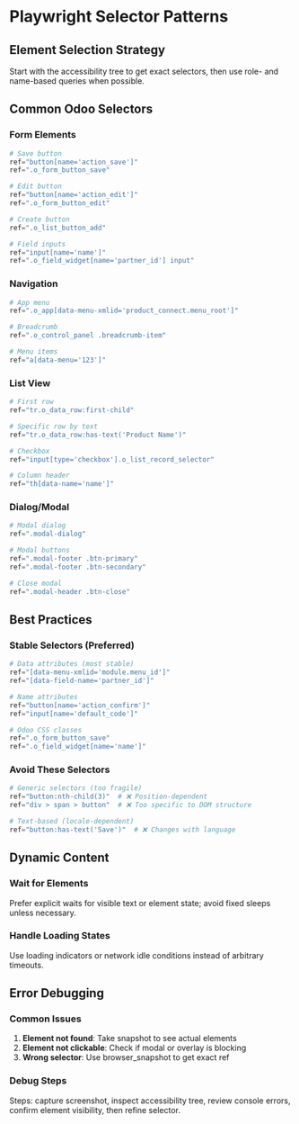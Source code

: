# Playwright Selector Patterns

## Element Selection Strategy

Start with the accessibility tree to get exact selectors, then use role- and name-based queries when possible.

## Common Odoo Selectors

### Form Elements

```python
# Save button
ref="button[name='action_save']"
ref=".o_form_button_save"

# Edit button  
ref="button[name='action_edit']"
ref=".o_form_button_edit"

# Create button
ref=".o_list_button_add"

# Field inputs
ref="input[name='name']"
ref=".o_field_widget[name='partner_id'] input"
```

### Navigation

```python
# App menu
ref=".o_app[data-menu-xmlid='product_connect.menu_root']"

# Breadcrumb
ref=".o_control_panel .breadcrumb-item"

# Menu items
ref="a[data-menu='123']"
```

### List View

```python
# First row
ref="tr.o_data_row:first-child"

# Specific row by text
ref="tr.o_data_row:has-text('Product Name')"

# Checkbox
ref="input[type='checkbox'].o_list_record_selector"

# Column header
ref="th[data-name='name']"
```

### Dialog/Modal

```python
# Modal dialog
ref=".modal-dialog"

# Modal buttons
ref=".modal-footer .btn-primary"
ref=".modal-footer .btn-secondary"

# Close modal
ref=".modal-header .btn-close"
```

## Best Practices

### Stable Selectors (Preferred)

```python
# Data attributes (most stable)
ref="[data-menu-xmlid='module.menu_id']"
ref="[data-field-name='partner_id']"

# Name attributes
ref="button[name='action_confirm']"
ref="input[name='default_code']"

# Odoo CSS classes
ref=".o_form_button_save"
ref=".o_field_widget[name='name']"
```

### Avoid These Selectors

```python
# Generic selectors (too fragile)
ref="button:nth-child(3)"  # ❌ Position-dependent
ref="div > span > button"  # ❌ Too specific to DOM structure

# Text-based (locale-dependent)
ref="button:has-text('Save')"  # ❌ Changes with language
```

## Dynamic Content

### Wait for Elements

Prefer explicit waits for visible text or element state; avoid fixed sleeps unless necessary.

### Handle Loading States

Use loading indicators or network idle conditions instead of arbitrary timeouts.

## Error Debugging

### Common Issues

1. **Element not found**: Take snapshot to see actual elements
2. **Element not clickable**: Check if modal or overlay is blocking
3. **Wrong selector**: Use browser_snapshot to get exact ref

### Debug Steps

Steps: capture screenshot, inspect accessibility tree, review console errors, confirm element visibility, then refine
selector.
